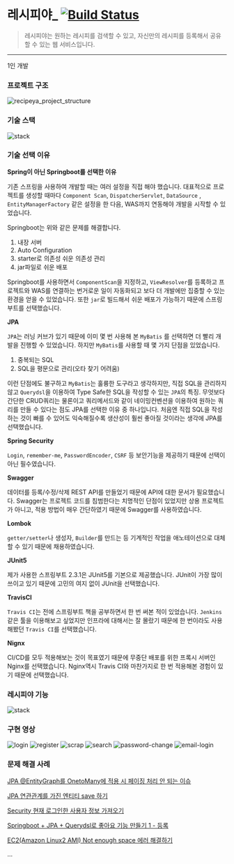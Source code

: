 # 레시피야_ [![Build Status](https://travis-ci.org/cocodori/recipe.com.svg?branch=main)](https://travis-ci.org/cocodori/recipe.com)

> 레시피야는 원하는 레시피를 검색할 수 있고, 자신만의 레시피를 등록해서 공유할 수 있는 웹 서비스입니다.

----
1인 개발

### 프로젝트 구조

![recipeya_project_structure](src/main/resources/static/readme_img/recipeya.site_structure.png)

### 기술 스택

![stack](src/main/resources/static/readme_img/기술스택.png)

### 기술 선택 이유

**Spring이 아닌 Springboot를 선택한 이유**

기존 스프링을 사용하여 개발할 때는 여러 설정을 직접 해야 했습니다. 대표적으로 프로젝트를 생성할 때마다 `Component Scan`, `DispatcherServlet`, `DataSource`
, `EntityManagerFactory` 같은 설정을 한 다음, WAS까지 연동해야 개발을 시작할 수 있었습니다.

Springboot는 위와 같은 문제를 해결합니다.

1. 내장 서버
2. Auto Configuration
3. starter로 의존성 쉬운 의존성 관리
4. jar파일로 쉬운 배포

Springboot를 사용하면서 `ComponentScan`을 지정하고, `ViewResolver`를 등록하고 프로젝트와 WAS를 연결하는 번거로운 일이 자동화되고 보다 더 개발에만 집중할 수 있는 환경을 얻을 수
있었습니다. 또한 `jar`로 빌드해서 쉬운 배포가 가능하기 때문에 스프링부트를 선택했습니다.

**JPA**

`JPA`는 러닝 커브가 있기 때문에 이미 몇 번 사용해 본 `MyBatis` 를 선택하면 더 빨리 개발을 진행할 수 있었습니다. 하지만 `MyBatis`를 사용할 때 몇 가지 단점을 있었습니다.

1. 중복되는 SQL
2. SQL을 평문으로 관리(오타 찾기 어려움)

이런 단점에도 불구하고 `MyBatis`는 훌륭한 도구라고 생각하지만, 직접 SQL을 관리하지 않고 `Querydsl`을 이용하여 Type Safe한 SQL을 작성할 수 있는 `JPA`의 특징. 무엇보다 간단한
CRUD쿼리는 물론이고 쿼리메서드와 같이 네이밍컨벤션을 이용하여 원하는 쿼리를 만들 수 있다는 점도 JPA를 선택한 이유 중 하나입니다. 처음엔 직접 SQL을 작성하는 것이 빠를 수 있어도 익숙해질수록 생산성이 훨씬
좋아질 것이라는 생각에 JPA를 선택했습니다.

**Spring Security**

`Login`,  `remember-me`, `PasswordEncoder`, `CSRF` 등 보안기능을 제공하기 때문에 선택이 아닌 필수였습니다.

**Swagger**

데이터를 등록/수정/삭제 REST API를 만들었기 때문에 API에 대한 문서가 필요했습니다. Swagger는 프로젝트 코드를 침범한다는 치명적인 단점이 있었지만 상용 프로젝트가 아니고, 적용 방법이 매우 간단하였기
때문에 Swagger를 사용하였습니다.

**Lombok**

`getter/setter`나 생성자, `Builder`를 만드는 등 기계적인 작업을 애노테이션으로 대체할 수 있기 때문에 채용하였습니다.

**JUnit5**

제가 사용한 스프링부트 2.3.1은 JUnit5를 기본으로 제공했습니다. JUnit이 가장 많이 쓰이고 있기 때문에 고민의 여지 없이 JUnit을 선택했습니다.

**TravisCI**

`Travis CI`는 전에 스프링부트 책을 공부하면서 한 번 써본 적이 있었습니다. `Jenkins` 같은 툴을 이용해보고 싶었지만 인프라에 대해서는 잘 몰랐기 때문에 한 번이라도 사용해봤던 `Travis CI`를
선택했습니다.

**Nignx**

CI/CD를 모두 적용해보는 것이 목표였기 때문에 무중단 배포를 위한 프록시 서버인 Nginx를 선택했습니다. Nginx역시 Travis CI와 마찬가지로 한 번 적용해본 경험이 있기 때문에 선택했습니다.

### 레시피야 기능

![stack](src/main/resources/static/readme_img/recipeya_기능.png)

### 구현 영상

![login](https://recipe-service-bucket.s3.ap-northeast-2.amazonaws.com/gif-file/login.gif)
![register](https://recipe-service-bucket.s3.ap-northeast-2.amazonaws.com/gif-file/register.gif)
![scrap](https://recipe-service-bucket.s3.ap-northeast-2.amazonaws.com/gif-file/scrap.gif)
![search](https://recipe-service-bucket.s3.ap-northeast-2.amazonaws.com/gif-file/search.gif)
![password-change](https://recipe-service-bucket.s3.ap-northeast-2.amazonaws.com/gif-file/password-change.gif)
![email-login](https://recipe-service-bucket.s3.ap-northeast-2.amazonaws.com/gif-file/email-login.gif)

### 문제 해결 사례

[JPA @EntityGraph를 OnetoMany에 적용 시 페이징 처리 안 되는 이슈](https://coco-log.tistory.com/127?category=926746)

[JPA 연관관계를 가진 엔티티 save 하기](https://coco-log.tistory.com/128?category=926746)

[Security 현재 로그인한 사용자 정보 가져오기](https://coco-log.tistory.com/129?category=912572)

[Springboot + JPA + Querydsl로 좋아요 기능 만들기 1 - 등록](https://coco-log.tistory.com/133?category=912572)

[EC2(Amazon Linux2 AMI) Not enough space 에러 해결하기](https://coco-log.tistory.com/132?category=911481)

...
